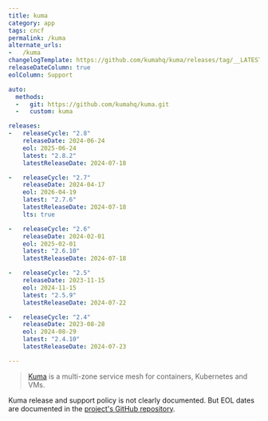 ```yaml
---
title: kuma
category: app
tags: cncf
permalink: /kuma
alternate_urls:
-   /kuma
changelogTemplate: https://github.com/kumahq/kuma/releases/tag/__LATEST__
releaseDateColumn: true
eolColumn: Support

auto:
  methods:
  -   git: https://github.com/kumahq/kuma.git
  -   custom: kuma

releases:
-   releaseCycle: "2.8"
    releaseDate: 2024-06-24
    eol: 2025-06-24
    latest: "2.8.2"
    latestReleaseDate: 2024-07-18

-   releaseCycle: "2.7"
    releaseDate: 2024-04-17
    eol: 2026-04-19
    latest: "2.7.6"
    latestReleaseDate: 2024-07-18
    lts: true

-   releaseCycle: "2.6"
    releaseDate: 2024-02-01
    eol: 2025-02-01
    latest: "2.6.10"
    latestReleaseDate: 2024-07-18

-   releaseCycle: "2.5"
    releaseDate: 2023-11-15
    eol: 2024-11-15
    latest: "2.5.9"
    latestReleaseDate: 2024-07-22

-   releaseCycle: "2.4"
    releaseDate: 2023-08-28
    eol: 2024-08-29
    latest: "2.4.10"
    latestReleaseDate: 2024-07-23

---
```


> [Kuma](https://kuma.io/) is a multi-zone service mesh for containers, Kubernetes and VMs.

Kuma release and support policy is not clearly documented. But EOL dates are documented in the [project's GitHub repository](https://github.com/kumahq/kuma/blob/master/versions.yml).

